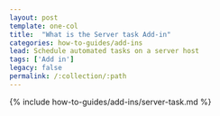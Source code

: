 ```yaml
---
layout: post
template: one-col
title:  "What is the Server task Add-in"
categories: how-to-guides/add-ins
lead: Schedule automated tasks on a server host
tags: ['Add in']
legacy: false
permalink: /:collection/:path
---
```




{% include how-to-guides/add-ins/server-task.md %}